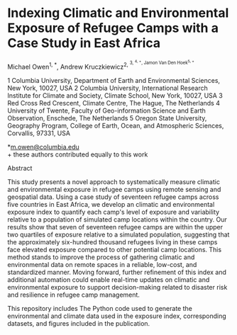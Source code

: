 # Indexing Climatic and Environmental Exposure of Refugee Camps with a Case Study in East Africa

Michael Owen<sup>1, *</sup>, Andrew Kruczkiewicz<sup>2, <sup>3, <sup>4, +</sup>, Jamon Van Den Hoek<sup>5, +</sup>

1 Columbia University, Department of Earth and Environmental Sciences, New York, 10027, USA
2 Columbia University, International Research Institute for Climate and Society, Climate School, New York, 10027, USA
3 Red Cross Red Crescent, Climate Centre, The Hague, The Netherlands
4 University of Twente, Faculty of Geo-information Science and Earth Observation, Enschede, The Netherlands
5 Oregon State University, Geography Program, College of Earth, Ocean, and Atmospheric Sciences, Corvallis, 97331, USA


*m.owen@columbia.edu <br/>
\+ these authors contributed equally to this work

Abstract

This study presents a novel approach to systematically measure climatic and environmental exposure in refugee camps using remote sensing and geospatial data. Using a case study of seventeen refugee camps across five countries in East Africa, we develop an climatic and environmental exposure index to quantify each camp's level of exposure and variability relative to a population of simulated camp locations within the country. Our results show that seven of seventeen refugee camps are within the upper two quartiles of exposure relative to a simulated population, suggesting that the approximately six-hundred thousand refugees living in these camps face elevated exposure compared to other potential camp locations. This method stands to improve the process of gathering climatic and environmental data on remote spaces in a reliable, low-cost, and standardized manner. Moving forward, further refinement of this index and additional automation could enable real-time updates on climatic and environmental exposure to support decision-making related to disaster risk and resilience in refugee camp management.

This repository includes The Python code used to generate the environmental and climate data used in the exposure index, corresponding datasets, and figures included in the publication.
